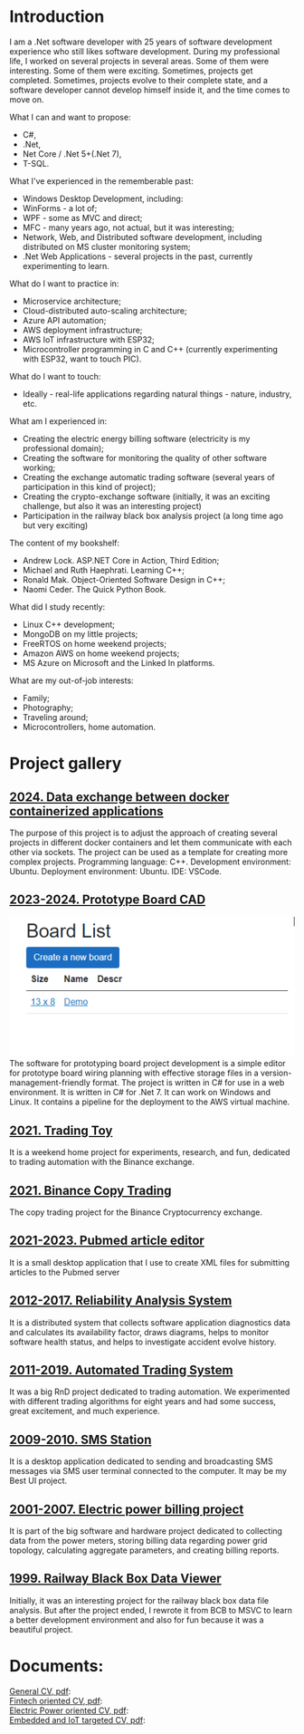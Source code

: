 # Introduction
I am a .Net software developer with 25 years of software development experience who still likes software development.
During my professional life, I worked on several projects in several areas. Some of them were interesting. Some of them were exciting.
Sometimes, projects get completed. Sometimes, projects evolve to their complete state, and a software developer cannot develop himself inside it, and the time comes to move on. 

What I can and want to propose:
- C#, 
- .Net, 
- Net Core / .Net 5+(.Net 7), 
- T-SQL.

What I've experienced in the rememberable past:
- Windows Desktop Development, including:
- WinForms - a lot of;
- WPF - some as MVC and direct;
- MFC - many years ago, not actual, but it was interesting;
- Network, Web, and Distributed software development, including distributed on MS cluster monitoring system;
- .Net Web Applications - several projects in the past, currently experimenting to learn.

What do I want to practice in:
- Microservice architecture;
- Cloud-distributed auto-scaling architecture;
- Azure API automation;
- AWS deployment infrastructure;
- AWS IoT infrastructure with ESP32;
- Microcontroller programming in C and C++ (currently experimenting with ESP32, want to touch PIC).

What do I want to touch:
- Ideally - real-life applications regarding natural things - nature, industry, etc.

What am I experienced in:
- Creating the electric energy billing software (electricity is my professional domain);
- Creating the software for monitoring the quality of other software working;
- Creating the exchange automatic trading software (several years of participation in this kind of project);
- Creating the crypto-exchange software (initially, it was an exciting challenge, but also it was an interesting project)
- Participation in the railway black box analysis project (a long time ago but very exciting)

The content of my bookshelf:
- Andrew Lock. ASP.NET Core in Action, Third Edition;
- Michael and Ruth Haephrati. Learning C++;
- Ronald Mak. Object-Oriented Software Design in C++;
- Naomi Ceder. The Quick Python Book.

What did I study recently:
- Linux C++ development;
- MongoDB on my little projects;
- FreeRTOS on home weekend projects;
- Amazon AWS on home weekend projects;
- MS Azure on Microsoft and the Linked In platforms.

What are my out-of-job interests:
- Family;
- Photography;
- Traveling around;
- Microcontrollers, home automation.

# Project gallery

## [2024. Data exchange between docker containerized applications](https://github.com/K-S-K/CCSS)
The purpose of this project is to adjust the approach of creating several projects in different docker containers and let them communicate with each other via sockets. The project can be used as a template for creating more complex projects. Programming language: C++. Development environment: Ubuntu. Deployment environment: Ubuntu. IDE: VSCode.

## [2023-2024. Prototype Board CAD](Articles/30_BBCAD/Article.md)
![Resizing command as a text](Articles/30_BBCAD/Images/Fig_07_Unified_CLI.gif)
The software for prototyping board project development is a simple editor for prototype board wiring planning with effective storage files in a version-management-friendly format. The project is written in C# for use in a web environment. It is written in C# for .Net 7. It can work on Windows and Linux. It contains a pipeline for the deployment to the AWS virtual machine.

## [2021. Trading Toy](Articles/28_TradeToy/Article.md)
It is a weekend home project for experiments, research, and fun, dedicated to trading automation with the Binance exchange.

## [2021. Binance Copy Trading](Articles/27_CopyTrading/Article.md)
The copy trading project for the Binance Cryptocurrency exchange.

## [2021-2023. Pubmed article editor](Articles/06_PubMedDesktop/Article.md)
It is a small desktop application that I use to create XML files for submitting articles to the Pubmed server

## [2012-2017. Reliability Analysis System](Articles/05_EWReliability/Article.md)
It is a distributed system that collects software application diagnostics data and calculates its availability factor, draws diagrams, helps to monitor software health status, and helps to investigate accident evolve history.

## [2011-2019. Automated Trading System](Articles/04_TDATrading/Article.md)
It was a big RnD project dedicated to trading automation. We experimented with different trading algorithms for eight years and had some success, great excitement, and much experience.


## [2009-2010. SMS Station](Articles/02_SMSS/Article.md)
It is a desktop application dedicated to sending and broadcasting SMS messages via SMS user terminal connected to the computer. It may be my Best UI project.


## [2001-2007. Electric power billing project](Articles/03_ESphere/Article.md)
It is part of the big software and hardware project dedicated to collecting data from the power meters, storing billing data regarding power grid topology, calculating aggregate parameters, and creating billing reports.

## [1999. Railway Black Box Data Viewer](Articles/01_Railway_BB/Article.md)
Initially, it was an interesting project for the railway black box data file analysis. But after the project ended, I rewrote it from BCB to MSVC to learn a better development environment and also for fun because it was a beautiful project.

# Documents:
[General CV, pdf](Documents/cv-2023-en.pdf):<br>
[Fintech oriented CV, pdf](Documents/cv-2023-en-ft.pdf):<br>
[Electric Power oriented CV, pdf](Documents/cv-2023-en-pw.pdf):<br>
[Embedded and IoT targeted CV, pdf](Documents/cv-2023-en-mcu.pdf):<br>
